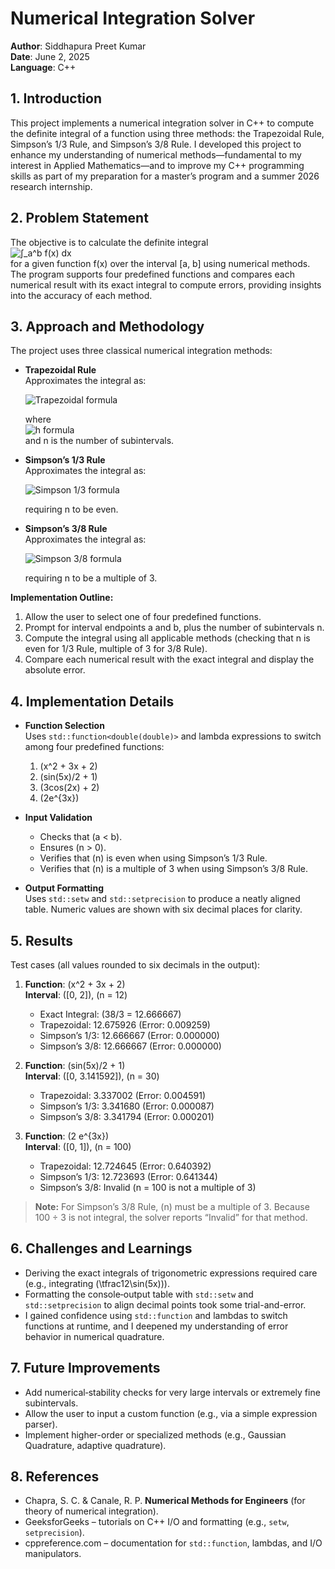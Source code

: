 # Numerical Integration Solver

**Author**: Siddhapura Preet Kumar  
**Date**: June 2, 2025  
**Language**: C++

## 1. Introduction
This project implements a numerical integration solver in C++ to compute the definite integral of a function using three methods: the Trapezoidal Rule, Simpson’s 1/3 Rule, and Simpson’s 3/8 Rule. I developed this project to enhance my understanding of numerical methods—fundamental to my interest in Applied Mathematics—and to improve my C++ programming skills as part of my preparation for a master’s program and a summer 2026 research internship.

## 2. Problem Statement
The objective is to calculate the definite integral  
![∫_a^b f(x) dx](https://latex.codecogs.com/png.image?\dpi{120}\int_a^b%20f(x)\,dx)  
for a given function f(x) over the interval [a, b] using numerical methods. The program supports four predefined functions and compares each numerical result with its exact integral to compute errors, providing insights into the accuracy of each method.

## 3. Approach and Methodology
The project uses three classical numerical integration methods:

- **Trapezoidal Rule**  
  Approximates the integral as:  

  ![Trapezoidal formula](https://latex.codecogs.com/png.image?\dpi{120}\int_a^b%20f(x)\,dx\approx\frac{h}{2}\bigl(f(a)+2\sum_{i=1}^{n-1}f(x_i)+f(b)\bigr))  

  where  
  ![h formula](https://latex.codecogs.com/png.image?\dpi{100}h=\frac{b-a}{n})  
  and n is the number of subintervals.

- **Simpson’s 1/3 Rule**  
  Approximates the integral as:  

  ![Simpson 1/3 formula](https://latex.codecogs.com/png.image?\dpi{120}\int_a^b%20f(x)\,dx\approx\frac{h}{3}\Bigl(f(a)+4\sum_{\substack{i=1\\i\,\text{odd}}}^{n-1}f(x_i)+2\sum_{\substack{i=2\\i\,\text{even}}}^{n-2}f(x_i)+f(b)\Bigr))  

  requiring n to be even.

- **Simpson’s 3/8 Rule**  
  Approximates the integral as:  

  ![Simpson 3/8 formula](https://latex.codecogs.com/png.image?\dpi{120}\int_a^b%20f(x)\,dx\approx\frac{3h}{8}\Bigl(f(a)+3\sum_{\substack{i=1\\i\equiv1\pmod3}}^{n-2}f(x_i)+3\sum_{\substack{i=2\\i\equiv2\pmod3}}^{n-1}f(x_i)+2\sum_{\substack{i=3\\i\equiv0\pmod3}}^{n-3}f(x_i)+f(b)\Bigr))  

  requiring n to be a multiple of 3.

**Implementation Outline:**  
1. Allow the user to select one of four predefined functions.  
2. Prompt for interval endpoints a and b, plus the number of subintervals n.  
3. Compute the integral using all applicable methods (checking that n is even for 1/3 Rule, multiple of 3 for 3/8 Rule).  
4. Compare each numerical result with the exact integral and display the absolute error.

## 4. Implementation Details
- **Function Selection**  
  Uses `std::function<double(double)>` and lambda expressions to switch among four predefined functions:  
  1. \(x^2 + 3x + 2\)  
  2. \(sin(5x)/2 + 1\)  
  3. \(3cos(2x) + 2\)  
  4. \(2e^{3x}\)

- **Input Validation**  
  - Checks that \(a < b\).  
  - Ensures \(n > 0\).  
  - Verifies that \(n\) is even when using Simpson’s 1/3 Rule.  
  - Verifies that \(n\) is a multiple of 3 when using Simpson’s 3/8 Rule.

- **Output Formatting**  
  Uses `std::setw` and `std::setprecision` to produce a neatly aligned table. Numeric values are shown with six decimal places for clarity.

## 5. Results
Test cases (all values rounded to six decimals in the output):

1. **Function**: \(x^2 + 3x + 2\)  
   **Interval**: \([0, 2]\), \(n = 12\)  
   - Exact Integral: \(38/3 = 12.666667\)  
   - Trapezoidal: 12.675926  (Error: 0.009259)  
   - Simpson’s 1/3: 12.666667  (Error: 0.000000)  
   - Simpson’s 3/8:  12.666667  (Error: 0.000000)

2. **Function**: \(sin(5x)/2 + 1\)  
   **Interval**: \([0, 3.141592]\), \(n = 30\)  
   - Trapezoidal: 3.337002  (Error: 0.004591)  
   - Simpson’s 1/3: 3.341680  (Error: 0.000087)  
   - Simpson’s 3/8:  3.341794  (Error: 0.000201)

3. **Function**: \(2 e^{3x}\)  
   **Interval**: \([0, 1]\), \(n = 100\)  
   - Trapezoidal: 12.724645  (Error: 0.640392)  
   - Simpson’s 1/3: 12.723693  (Error: 0.641344)  
   - Simpson’s 3/8:  Invalid (n = 100 is not a multiple of 3)

> **Note:** For Simpson’s 3/8 Rule, \(n\) must be a multiple of 3. Because 100 ÷ 3 is not integral, the solver reports “Invalid” for that method.

## 6. Challenges and Learnings
- Deriving the exact integrals of trigonometric expressions required care (e.g., integrating \(\tfrac12\sin(5x)\)).  
- Formatting the console‐output table with `std::setw` and `std::setprecision` to align decimal points took some trial-and-error.  
- I gained confidence using `std::function` and lambdas to switch functions at runtime, and I deepened my understanding of error behavior in numerical quadrature.

## 7. Future Improvements
- Add numerical‐stability checks for very large intervals or extremely fine subintervals.  
- Allow the user to input a custom function (e.g., via a simple expression parser).  
- Implement higher-order or specialized methods (e.g., Gaussian Quadrature, adaptive quadrature).

## 8. References
- Chapra, S. C. & Canale, R. P. **Numerical Methods for Engineers** (for theory of numerical integration).  
- GeeksforGeeks – tutorials on C++ I/O and formatting (e.g., `setw`, `setprecision`).  
- cppreference.com – documentation for `std::function`, lambdas, and I/O manipulators.

